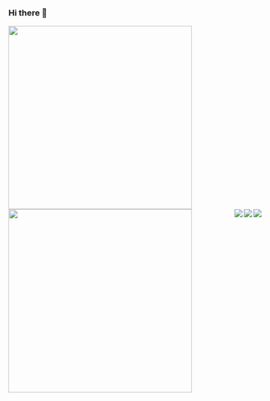 ### Hi there 👋
<!--
**ghalib5000/ghalib5000** is a ✨ _special_ ✨ repository because its `README.md` (this file) appears on your GitHub profile.

Here are some ideas to get you started:

- 🔭 I’m currently working on ...
- 🌱 I’m currently learning ...
- 👯 I’m looking to collaborate on ...
- 🤔 I’m looking for help with ...
- 💬 Ask me about ...
- 📫 How to reach me: ...
- 😄 Pronouns: ...
- ⚡ Fun fact: ...


[![Top Langs](https://github-readme-stats.vercel.app/api/top-langs/?username=ghalib5000&theme=cobalt)](https://github.com/anuraghazra/github-readme-stats)

-->

<a href="https://github.com/anuraghazra/github-readme-stats">
  <img  
  height=365px
 src="https://github-readme-stats.vercel.app/api?username=ghalib5000&count_private=true&show_icons=true&theme=cobalt" />
</a>


</div>
<a href="https://github.com/anuraghazra/github-readme-stats">
  <img  align="left" height=365px   src="https://github-readme-stats.vercel.app/api/top-langs/?username=ghalib5000&theme=cobalt" />
</a>


<a href="https://github.com/ghalib5000/My-Twitter-Bot">
  <img align="right"  src="https://github-readme-stats.vercel.app/api/pin/?username=ghalib5000&repo=My-Twitter-Bot&theme=cobalt" />
</a>


<a href="https://github.com/ghalib5000/Vigenere_Cipher">
  <img align="right" src="https://github-readme-stats.vercel.app/api/pin/?username=ghalib5000&repo=Vigenere_Cipher&theme=cobalt" />
</a>


<a href="https://github.com/ghalib5000/Backup_Maker">
  <img align="right"  src="https://github-readme-stats.vercel.app/api/pin/?username=ghalib5000&repo=Backup_Maker&theme=cobalt" />
</a>







